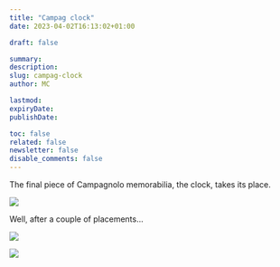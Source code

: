 ```yaml
---
title: "Campag clock"
date: 2023-04-02T16:13:02+01:00

draft: false

summary:
description:
slug: campag-clock
author: MC

lastmod:
expiryDate:
publishDate:

toc: false
related: false
newsletter: false
disable_comments: false
---
```


The final piece of Campagnolo memorabilia, the clock, takes its place.


![](/images/3992.jpeg)

Well, after a couple of placements...

![](/images/3995.jpeg)

![](/images/3996.jpeg)

